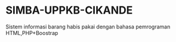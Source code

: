 # SIMBA-UPPKB-CIKANDE
Sistem informasi barang habis pakai dengan bahasa pemrograman HTML,PHP+Boostrap

